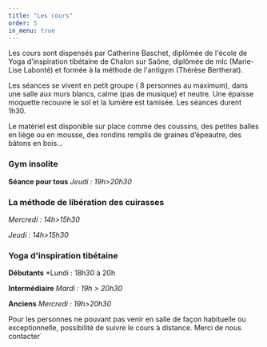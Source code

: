 ```yaml
---
title: "Les cours"
order: 5
in_menu: true
---
```

Les cours sont dispensés par Catherine Baschet, diplômée de l'école de Yoga d'inspiration tibétaine de Chalon sur Saône, diplômée de mlc (Marie-Lise Labonté) et formée à la méthode de l'antigym (Thérèse Bertherat).

Les séances se vivent en petit groupe ( 8 personnes au maximum), dans une salle aux murs blancs, calme (pas de musique) et neutre. Une épaisse moquette recouvre le sol et la lumière est tamisée.  Les séances durent 1h30. 

Le matériel est disponible sur place comme des coussins,  des petites balles en liège ou en mousse, des rondins remplis de graines d’épeautre, des bâtons en bois… 

### Gym insolite
**Séance pour tous**
*Jeudi : 19h>20h30* 

### La méthode de libération des cuirasses

*Mercredi : 14h>15h30* 

*Jeudi : 14h>15h30*

### Yoga d'inspiration tibétaine

**Débutants** *Lundi : 18h30 à 20h

**Intermédiaire**  *Mardi : 19h > 20h30* 

**Anciens** *Mercredi : 19h>20h30*

Pour les personnes ne pouvant pas venir en salle de façon habituelle ou exceptionnelle, possibilité de suivre le cours à distance. 
Merci de nous contacter` 